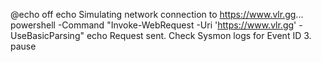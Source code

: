 @echo off
echo Simulating network connection to https://www.vlr.gg...
powershell -Command "Invoke-WebRequest -Uri 'https://www.vlr.gg' -UseBasicParsing"
echo Request sent. Check Sysmon logs for Event ID 3.
pause

<!--make a bat file and copy this code and check logs in sysmon-->